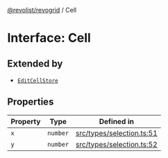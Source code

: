 [@revolist/revogrid](README.md) / Cell

# Interface: Cell

## Extended by

- [`EditCellStore`](Interface.EditCellStore.md)

## Properties

| Property | Type | Defined in |
| ------ | ------ | ------ |
| `x` | `number` | [src/types/selection.ts:51](https://github.com/revolist/revogrid/blob/41a50f3812b438de1179c5db15e284c71422e9de/src/types/selection.ts#L51) |
| `y` | `number` | [src/types/selection.ts:52](https://github.com/revolist/revogrid/blob/41a50f3812b438de1179c5db15e284c71422e9de/src/types/selection.ts#L52) |
